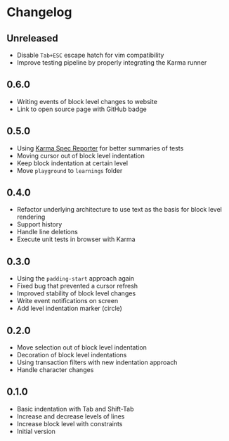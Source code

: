 # Changelog

## Unreleased

- Disable `Tab+ESC` escape hatch for vim compatibility
- Improve testing pipeline by properly integrating the Karma runner

## 0.6.0

- Writing events of block level changes to website
- Link to open source page with GitHub badge

## 0.5.0

- Using [Karma Spec Reporter](https://www.npmjs.com/package/karma-spec-reporter) for better summaries of tests
- Moving cursor out of block level indentation
- Keep block indentation at certain level
- Move `playground` to `learnings` folder

## 0.4.0

- Refactor underlying architecture to use text as the basis for block level rendering
- Support history
- Handle line deletions
- Execute unit tests in browser with Karma

## 0.3.0

- Using the `padding-start` approach again
- Fixed bug that prevented a cursor refresh
- Improved stability of block level changes
- Write event notifications on screen
- Add level indentation marker (circle)

## 0.2.0

- Move selection out of block level indentation
- Decoration of block level indentations
- Using transaction filters with new indentation approach
- Handle character changes

## 0.1.0

- Basic indentation with Tab and Shift-Tab
- Increase and decrease levels of lines
- Increase block level with constraints
- Initial version
